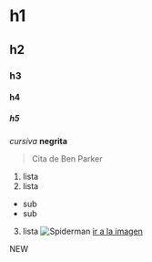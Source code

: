 # h1
## h2
### h3 
#### h4 
##### h5
*cursiva* **negrita**
> Cita de Ben Parker

1. lista
2. lista 
  * sub
  * sub
3. lista
![Spiderman](https://i.blogs.es/e65b90/spiderman2/1366_2000.jpg)
[ir a la imagen](https://i.blogs.es/e65b90/spiderman2/1366_2000.jpg)


NEW
